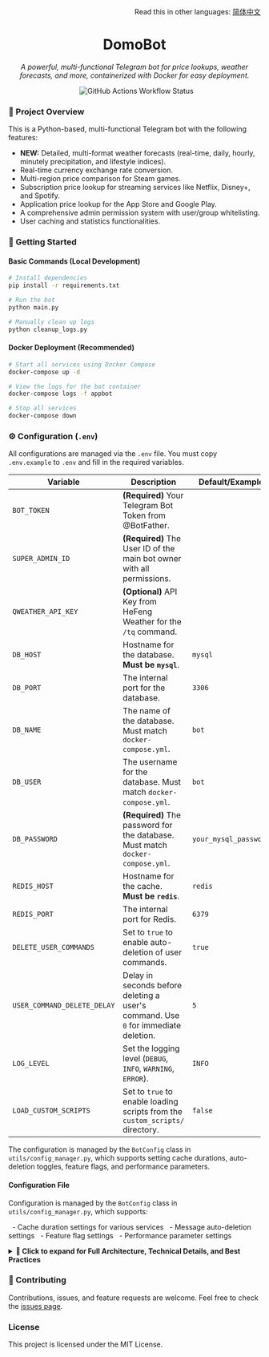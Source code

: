 <div align="right">

Read this in other languages: [简体中文](./README.zh-CN.md)

</div>

<div align="center">

# DomoBot
*A powerful, multi-functional Telegram bot for price lookups, weather forecasts, and more, containerized with Docker for easy deployment.*

</div>

<p align="center">
  <img src="https://github.com/SzeMeng76/domobot/actions/workflows/docker-publish.yml/badge.svg" alt="GitHub Actions Workflow Status" />
</p>

### 📝 Project Overview

This is a Python-based, multi-functional Telegram bot with the following features:
-   **NEW:** Detailed, multi-format weather forecasts (real-time, daily, hourly, minutely precipitation, and lifestyle indices).
-   Real-time currency exchange rate conversion.
-   Multi-region price comparison for Steam games.
-   Subscription price lookup for streaming services like Netflix, Disney+, and Spotify.
-   Application price lookup for the App Store and Google Play.
-   A comprehensive admin permission system with user/group whitelisting.
-   User caching and statistics functionalities.

### 🚀 Getting Started

#### Basic Commands (Local Development)
```bash
# Install dependencies
pip install -r requirements.txt

# Run the bot
python main.py

# Manually clean up logs
python cleanup_logs.py
````

#### Docker Deployment (Recommended)

```bash
# Start all services using Docker Compose
docker-compose up -d

# View the logs for the bot container
docker-compose logs -f appbot

# Stop all services
docker-compose down
```

### ⚙️ Configuration (`.env`)

All configurations are managed via the `.env` file. You must copy `.env.example` to `.env` and fill in the required variables.

| Variable                    | Description                                                                 | Default/Example         |
| --------------------------- | --------------------------------------------------------------------------- | ----------------------- |
| `BOT_TOKEN`                 | **(Required)** Your Telegram Bot Token from @BotFather.                     |                         |
| `SUPER_ADMIN_ID`            | **(Required)** The User ID of the main bot owner with all permissions.      |                         |
| `QWEATHER_API_KEY`          | **(Optional)** API Key from HeFeng Weather for the `/tq` command.           |                         |
| `DB_HOST`                   | Hostname for the database. **Must be `mysql`**.                             | `mysql`                 |
| `DB_PORT`                   | The internal port for the database.                                         | `3306`                  |
| `DB_NAME`                   | The name of the database. Must match `docker-compose.yml`.                  | `bot`                   |
| `DB_USER`                   | The username for the database. Must match `docker-compose.yml`.             | `bot`                   |
| `DB_PASSWORD`               | **(Required)** The password for the database. Must match `docker-compose.yml`.| `your_mysql_password`   |
| `REDIS_HOST`                | Hostname for the cache. **Must be `redis`**.                                | `redis`                 |
| `REDIS_PORT`                | The internal port for Redis.                                                | `6379`                  |
| `DELETE_USER_COMMANDS`      | Set to `true` to enable auto-deletion of user commands.                     | `true`                  |
| `USER_COMMAND_DELETE_DELAY` | Delay in seconds before deleting a user's command. Use `0` for immediate deletion. | `5`                     |
| `LOG_LEVEL`                 | Set the logging level (`DEBUG`, `INFO`, `WARNING`, `ERROR`).                | `INFO`                  |
| `LOAD_CUSTOM_SCRIPTS`       | Set to `true` to enable loading scripts from the `custom_scripts/` directory. | `false`                 |

The configuration is managed by the `BotConfig` class in `utils/config_manager.py`, which supports setting cache durations, auto-deletion toggles, feature flags, and performance parameters.

#### Configuration File

Configuration is managed by the `BotConfig` class in `utils/config_manager.py`, which supports:

  - Cache duration settings for various services
  - Message auto-deletion settings
  - Feature flag settings
  - Performance parameter settings

<details>
<summary><b>📖 Click to expand for Full Architecture, Technical Details, and Best Practices</b></summary>

### 🛠️ Architecture Overview

#### Core Components

1.  **Main Application** (`main.py`): Handles async initialization, dependency injection, and lifecycle management.
2.  **Command Modules** (`commands/`): Each service has its own module, registered via a factory pattern with permission control.
3.  **Utility Modules** (`utils/`):
          - `config_manager.py`: Configuration management.
          - `cache_manager.py`, `redis_cache_manager.py`: Cache management.
          - `mysql_user_manager.py`: Database operations for users and permissions.
          - `task_scheduler.py`, `redis_task_scheduler.py`: Task scheduling.
          - `permissions.py`: Permission system.
4.  **Data Storage:**
          - **Redis:** Caching and message deletion scheduling.
          - **MySQL:** User data and permission management.

#### Key Design Patterns

  - **Command Factory:** For unified command registration and permission handling.
  - **Dependency Injection:** Core components are passed via `bot_data`.
  - **Asynchronous Programming:** Fully supports `async/await` for all I/O operations.
  - **Decorator-based Error Handling:** Unified error handling for commands.
  - **Direct Async Permission Checks:** The complex adapter layer has been removed, and MySQL operations are now directly asynchronous.

### 🗄️ Database Schema

  - `users`: Basic user information
  - `admin_permissions`: Administrators
  - `super_admins`: Super administrators
  - `user_whitelist`: Whitelisted users
  - `group_whitelist`: Whitelisted groups
  - `admin_logs`: Administrator action logs
  - `command_stats`: Command usage statistics

The schema is defined in `database/init.sql` and is created automatically by the application on first run.

### 🔐 Permissions System

#### Architectural Optimizations

The project has been fully migrated away from SQLite compatibility adapters to a unified MySQL + Redis architecture:

  - **Direct Asynchronous Permission Checks:** `utils/permissions.py` directly fetches the MySQL manager from `context.bot_data['user_cache_manager']`.
  - **Unified Data Storage:** All permission data is stored in MySQL, preventing inconsistencies.
  - **Performance Improvements:** The removal of synchronous-to-asynchronous complexities has increased response speed.

#### Permission Levels

1.  **Super Admin:** Configured via the `SUPER_ADMIN_ID` environment variable.
2.  **Admin:** Stored in the MySQL `admin_permissions` table.
3.  **Whitelisted User:** Required for private chats (`user_whitelist`) or group chats (`group_whitelist`).

### 🧩 Extending the Bot

#### Custom Scripts

Place Python scripts in the `custom_scripts/` directory and set `LOAD_CUSTOM_SCRIPTS=true` to load them automatically. Scripts get access to:

  - `application`: The Telegram Application instance.
  - `cache_manager`: The Redis cache manager.
  - `rate_converter`: The currency converter.
  - `user_cache_manager`: The user cache manager.
  - `stats_manager`: The statistics manager.

#### New Command Development

1.  Create a new module in the `commands/` directory.
2.  Use `command_factory.register_command()` to register the new command.
3.  Set the appropriate permission level.
4.  Inject any necessary dependencies in `main.py`.

### 📊 Logging & Monitoring

#### Log Management

  - **Log File:** `logs/bot-YYYY-MM-DD.log`
  - **Log Rotation:** 10MB size limit with 5 backups.
  - **Log Levels:** Supports `DEBUG`, `INFO`, `WARNING`, `ERROR`.
  - **Periodic Cleanup:** Via `cleanup_logs.py` or a scheduled task.

#### Monitoring Features

  - Command usage statistics
  - User activity monitoring
  - Error logging
  - Performance metric collection

### ⚡ Performance Optimizations

#### Caching Strategy

  - **Redis Cache:** Used for high-frequency data like price information and weather location lookups.
  - **Unified Cache Management:** Managed via `redis_cache_manager.py`.
  - **Smart Caching:** Different services have configurable cache durations.

#### Task Scheduling

  - **Redis Task Scheduler:** Supports scheduled, recurring tasks.
  - **Message Deletion:** Automatically cleans up temporary messages.
  - **Cache Cleanup:** Periodically purges expired cache.

#### Connection Management

  - **Connection Pooling:** Used for both MySQL and Redis.
  - **Asynchronous Client:** Uses `httpx` for async HTTP requests.
  - **Graceful Shutdown:** Cleans up resources and closes connections gracefully.

### 💡 Development Best Practices

1.  **Error Handling:** Use the `@with_error_handling` decorator.
2.  **Logging:** Use appropriate log levels.
3.  **Permission Checks:** Use the `@require_permission(...)` decorator.
4.  **Async Permissions:** Fetch the user manager via `context.bot_data['user_cache_manager']`.
5.  **Caching:** Use Redis caching to avoid duplicate requests.
6.  **Async Code:** Use `async/await` for all I/O-bound operations.
7.  **Configuration:** Manage all settings via environment variables.
8.  **Database Queries:** Use parameterized queries to prevent SQL injection.

### 🔍 Troubleshooting

#### Common Issues

1.  **Database Connection Failure:** Check MySQL configuration and connection.
2.  **Redis Connection Failure:** Check Redis service status.
3.  **Permission Errors:** Ensure the user is in the whitelist or admin list.
4.  **Commands Not Responding:** Check the log file for errors.
5.  **Weather Command Fails:** Ensure the `QWEATHER_API_KEY` is set correctly in your `.env` file and that it's a valid key.

#### Debugging Tips

1.  Set `LOG_LEVEL=DEBUG` for detailed logs.
2.  Use `docker-compose logs -f appbot` to view real-time logs.
3.  Check Redis cache status.
4.  Verify database table structure and data.

### 📜 Architecture Migration Notes (v2.0 - Latest)

**Removed Components:**

  - `utils/compatibility_adapters.py` - SQLite compatibility adapter
  - `utils/redis_mysql_adapters.py` - Hybrid adapter
  - `utils/unified_database.py` - Unified SQLite database
  - Other SQLite-related files

**Architectural Optimizations:**

  - Unified the architecture on MySQL + Redis.
  - Implemented direct asynchronous permission checks, removing the complex adapter layer.
  - Improved performance and code maintainability.
  - Resolved an issue where whitelisted group users could not use the bot.

**Migration Essentials:**

  - All permission data is now stored in MySQL.
  - Redis is used for caching and message deletion scheduling.
  - MySQL and Redis connection details must be configured in the `.env` file.

</details>

### 🤝 Contributing

Contributions, issues, and feature requests are welcome. Feel free to check the [issues page](https://github.com/SzeMeng76/domobot/issues).

### License

This project is licensed under the MIT License.

```
```
